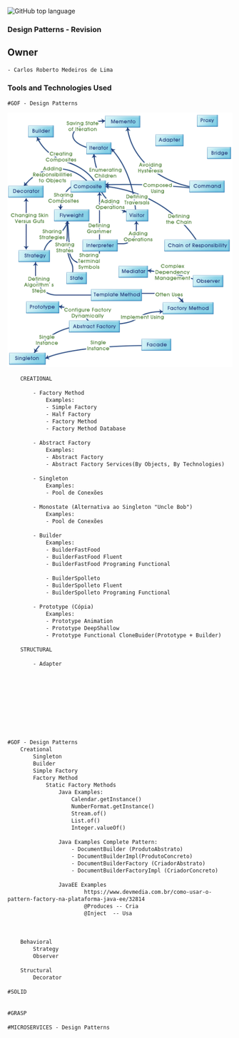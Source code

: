 ![GitHub top language](https://img.shields.io/github/languages/top/CarlosRobertoMedeiros/Backend-Java-red)
### Design Patterns - Revision

## Owner

	- Carlos Roberto Medeiros de Lima

### Tools and Technologies Used ###



	#GOF - Design Patterns
		
<p align="center">
  <img src= "https://github.com/CarlosRobertoMedeiros/revision-design-patterns/blob/master/design_pattern_gof_relation.gif" />
</p>


		CREATIONAL
		
			- Factory Method
				Examples:
				- Simple Factory
				- Half Factory
				- Factory Method
				- Factory Method Database
			
			- Abstract Factory
				Examples:
				- Abstract Factory
				- Abstract Factory Services(By Objects, By Technologies)
			
			- Singleton
				Examples:
				- Pool de Conexões
			
			- Monostate (Alternativa ao Singleton "Uncle Bob")
				Examples:
				- Pool de Conexões
			
			- Builder
				Examples:
				- BuilderFastFood
				- BuilderFastFood Fluent
				- BuilderFastFood Programing Functional
				
				- BuilderSpolleto
				- BuilderSpolleto Fluent
				- BuilderSpolleto Programing Functional
			
			- Prototype (Cópia)
				Examples:
				- Prototype Animation
				- Prototype DeepShallow
				- Prototype Functional CloneBuider(Prototype + Builder)
		
		STRUCTURAL
		
			- Adapter
			
			
				
				
				

			
			
	
	
	#GOF - Design Patterns
		Creational
			Singleton
			Builder
			Simple Factory
			Factory Method
				Static Factory Methods
					Java Examples: 
						Calendar.getInstance()
						NumberFormat.getInstance()	
						Stream.of()
						List.of()
						Integer.valueOf()
					
					Java Examples Complete Pattern:
						- DocumentBuilder (ProdutoAbstrato)
						- DocumentBuilderImpl(ProdutoConcreto)
						- DocumentBuilderFactory (CriadorAbstrato)	
						- DocumentBuilderFactoryImpl (CriadorConcreto)
					
					JavaEE Examples
							https://www.devmedia.com.br/como-usar-o-pattern-factory-na-plataforma-java-ee/32814
							@Produces -- Cria
							@Inject  -- Usa
						
						
		
		Behavioral
			Strategy
			Observer
			
		Structural
			Decorator
			
	#SOLID
		
	
	#GRASP
	
	#MICROSERVICES - Design Patterns
